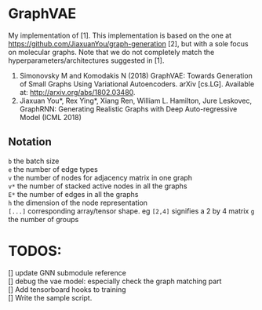 # GraphVAE

My implementation of [1].
This implementation is based  on the one at https://github.com/JiaxuanYou/graph-generation [2], but with a sole
focus on molecular graphs.
Note that we do not completely match the hyperparameters/architectures suggested in [1].

1. Simonovsky M and Komodakis N (2018)
 GraphVAE: Towards Generation of Small Graphs Using Variational Autoencoders. 
 arXiv [cs.LG]. Available at: http://arxiv.org/abs/1802.03480.
2. Jiaxuan You*, Rex Ying*, Xiang Ren, William L. Hamilton, Jure Leskovec, 
GraphRNN: Generating Realistic Graphs with Deep Auto-regressive Model (ICML 2018)
 
## Notation
`b` the batch size  
`e` the number of edge types  
`v` the number of nodes for adjacency matrix in one graph  
`v*` the number of stacked active nodes in all the graphs    
`E*` the number of edges in all the graphs  
`h` the dimension of the node representation      
`[...]` corresponding array/tensor shape. eg `[2,4]` signifies a 2 by 4 matrix
`g` the number of groups


# TODOS:
[] update GNN submodule reference  
[] debug the vae model: especially check the graph matching part  
[] Add tensorboard hooks to training  
[] Write the sample script. 